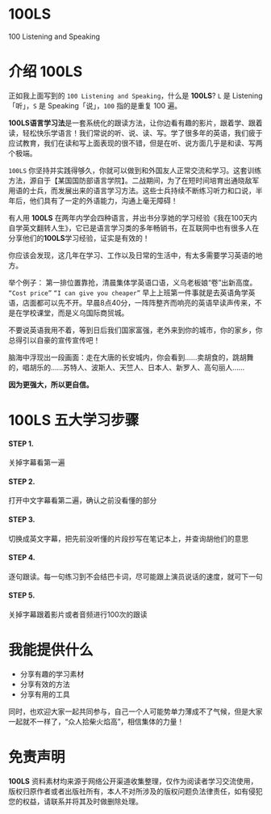 # 100LS
100 Listening and Speaking

# 介绍 100LS
正如我上面写到的 `100 Listening and Speaking`，什么是 **100LS**? `L` 是 Listening「听」，`S` 是 Speaking「说」，`100` 指的是重复 100 遍。


**100LS语言学习法**是一套系统化的跟读方法，让你边看有趣的影片，跟着学、跟着读，轻松快乐学语言！我们常说的听、说、读、写。学了很多年的英语，我们疲于应试教育，我们在读和写上面表现的很不错，但是在听、说方面几乎是和读、写两个极端。


`100LS` 你坚持并实践得够久，你就可以做到和外国友人正常交流和学习。这套训练方法，源自于【某国国防部语言学院】。二战期间，为了在短时间培育出通晓敌军用语的士兵，而发展出来的语言学习方法。这些士兵持续不断练习听力和口说，半年后，他们具有了一定的外语能力，沟通上毫无障碍！


有人用 **100LS** 在两年内学会四种语言，并出书分享她的学习经验《我在100天内自学英文翻转人生》，它已是语言学习类的多年畅销书，在互联网中也有很多人在分享他们的**100LS**学习经验，证实是有效的！


你应该会发现，这几年在学习、工作以及日常的生活中，有太多需要学习英语的地方。


举个例子：
第一排位置靠抢，清晨集体学英语口语，义乌老板娘“卷”出新高度。
`“Cost price”`
`“I can give you cheaper”`
早上上班第一件事就是去英语角学英语，店面都可以先不开。早晨8点40分，一阵阵整齐而响亮的英语早读声传来，不是在学校课堂，而是义乌国际商贸城。


不要说英语我用不着，等到日后我们国家富强，老外来到你的城市，你的家乡，你总得引以自豪的宣传宣传吧！


脑海中浮现出一段画面：走在大唐的长安城内，你会看到......卖胡食的，跳胡舞的，唱胡乐的......苏特人、波斯人、天竺人、日本人、新罗人、高句丽人......


**因为更强大，所以更自信。**

# 100LS 五大学习步骤
#### STEP 1.
关掉字幕看第一遍

#### STEP 2.
打开中文字幕看第二遍，确认之前没看懂的部分

#### STEP 3.
切换成英文字幕，把先前没听懂的片段抄写在笔记本上，并查询胡他们的意思

#### STEP 4.
逐句跟读。每一句练习到不会结巴卡词，尽可能跟上演员说话的速度，就可下一句

#### STEP 5.
关掉字幕跟着影片或者音频进行100次的跟读

# 我能提供什么
- 分享有趣的学习素材
- 分享有效的方法
- 分享有用的工具

同时，也欢迎大家一起共同参与，自己一个人可能势单力薄成不了气候，但是大家一起就不一样了，“众人拾柴火焰高”，相信集体的力量！


# 免责声明
**100LS** 资料素材均来源于网络公开渠道收集整理，仅作为阅读者学习交流使用，版权归原作者或者出版社所有，本人不对所涉及的版权问题负法律责任，如有侵犯您的权益，请联系并将其及时做删除处理。
